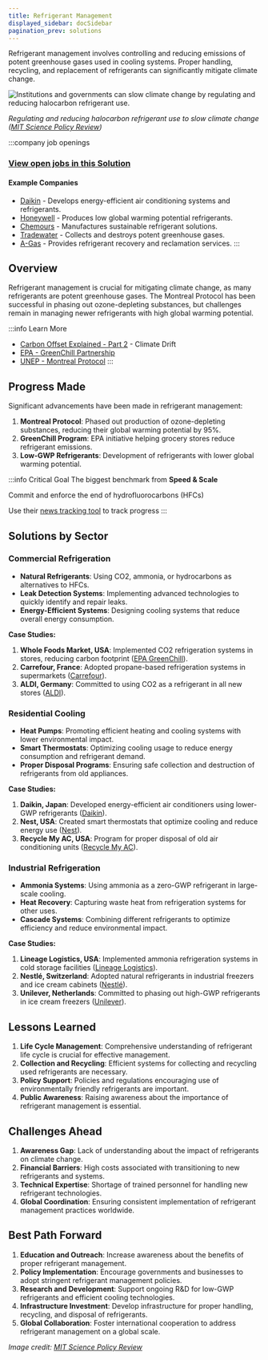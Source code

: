 ```yaml
---
title: Refrigerant Management
displayed_sidebar: docSidebar
pagination_prev: solutions
---
```


Refrigerant management involves controlling and reducing emissions of potent greenhouse gases used in cooling systems. Proper handling, recycling, and replacement of refrigerants can significantly mitigate climate change.

![Institutions and governments can slow climate change by regulating and reducing halocarbon refrigerant use.](/../static/img/refrigerant-management.png)

*Regulating and reducing halocarbon refrigerant use to slow climate change ([MIT Science Policy Review](https://sciencepolicyreview.org/2020/08/institutions-and-governments-can-slow-climate-change-by-regulating-and-reducing-halocarbon-refrigerant-use/))*

:::company job openings
### [View open jobs in this Solution](https://climatebase.org/jobs?l=&q=&drawdown_solutions=Refrigerant+Management)
#### Example Companies
- [Daikin](https://www.daikin.com) - Develops energy-efficient air conditioning systems and refrigerants.
- [Honeywell](https://www.honeywell.com) - Produces low global warming potential refrigerants.
- [Chemours](https://www.chemours.com) - Manufactures sustainable refrigerant solutions.
- [Tradewater](https://www.tradewater.us) - Collects and destroys potent greenhouse gases.
- [A-Gas](https://www.agas.com) - Provides refrigerant recovery and reclamation services.
:::

## Overview

Refrigerant management is crucial for mitigating climate change, as many refrigerants are potent greenhouse gases. The Montreal Protocol has been successful in phasing out ozone-depleting substances, but challenges remain in managing newer refrigerants with high global warming potential.

:::info Learn More
- [Carbon Offset Explained - Part 2](https://climatedrift.substack.com/p/carbon-offset-explained-part-2) - Climate Drift
- [EPA - GreenChill Partnership](https://www.epa.gov/greenchill)
- [UNEP - Montreal Protocol](https://www.unep.org/ozonaction/who-we-are/about-montreal-protocol)
:::

## Progress Made

Significant advancements have been made in refrigerant management:

1. **Montreal Protocol**: Phased out production of ozone-depleting substances, reducing their global warming potential by 95%.
2. **GreenChill Program**: EPA initiative helping grocery stores reduce refrigerant emissions.
3. **Low-GWP Refrigerants**: Development of refrigerants with lower global warming potential.

:::info Critical Goal
The biggest benchmark from **Speed & Scale**

Commit and enforce the end of hydrofluorocarbons (HFCs)

Use their [news tracking tool](https://speedandscale.com/okrs/7-0-win-politics-and-policy/7-6-refrigerants/) to track progress
:::

## Solutions by Sector

### Commercial Refrigeration
- **Natural Refrigerants**: Using CO2, ammonia, or hydrocarbons as alternatives to HFCs.
- **Leak Detection Systems**: Implementing advanced technologies to quickly identify and repair leaks.
- **Energy-Efficient Systems**: Designing cooling systems that reduce overall energy consumption.

**Case Studies:**
1. **Whole Foods Market, USA**: Implemented CO2 refrigeration systems in stores, reducing carbon footprint ([EPA GreenChill](https://www.epa.gov/greenchill)).
2. **Carrefour, France**: Adopted propane-based refrigeration systems in supermarkets ([Carrefour](https://www.carrefour.com/)).
3. **ALDI, Germany**: Committed to using CO2 as a refrigerant in all new stores ([ALDI](https://www.aldi.com/)).

### Residential Cooling
- **Heat Pumps**: Promoting efficient heating and cooling systems with lower environmental impact.
- **Smart Thermostats**: Optimizing cooling usage to reduce energy consumption and refrigerant demand.
- **Proper Disposal Programs**: Ensuring safe collection and destruction of refrigerants from old appliances.

**Case Studies:**
1. **Daikin, Japan**: Developed energy-efficient air conditioners using lower-GWP refrigerants ([Daikin](https://www.daikin.com)).
2. **Nest, USA**: Created smart thermostats that optimize cooling and reduce energy use ([Nest](https://store.google.com/category/connected_home)).
3. **Recycle My AC, USA**: Program for proper disposal of old air conditioning units ([Recycle My AC](https://www.recyclemyac.org/)).

### Industrial Refrigeration
- **Ammonia Systems**: Using ammonia as a zero-GWP refrigerant in large-scale cooling.
- **Heat Recovery**: Capturing waste heat from refrigeration systems for other uses.
- **Cascade Systems**: Combining different refrigerants to optimize efficiency and reduce environmental impact.

**Case Studies:**
1. **Lineage Logistics, USA**: Implemented ammonia refrigeration systems in cold storage facilities ([Lineage Logistics](https://www.lineagelogistics.com/)).
2. **Nestlé, Switzerland**: Adopted natural refrigerants in industrial freezers and ice cream cabinets ([Nestlé](https://www.nestle.com/)).
3. **Unilever, Netherlands**: Committed to phasing out high-GWP refrigerants in ice cream freezers ([Unilever](https://www.unilever.com/)).

## Lessons Learned

1. **Life Cycle Management**: Comprehensive understanding of refrigerant life cycle is crucial for effective management.
2. **Collection and Recycling**: Efficient systems for collecting and recycling used refrigerants are necessary.
3. **Policy Support**: Policies and regulations encouraging use of environmentally friendly refrigerants are important.
4. **Public Awareness**: Raising awareness about the importance of refrigerant management is essential.

## Challenges Ahead

1. **Awareness Gap**: Lack of understanding about the impact of refrigerants on climate change.
2. **Financial Barriers**: High costs associated with transitioning to new refrigerants and systems.
3. **Technical Expertise**: Shortage of trained personnel for handling new refrigerant technologies.
4. **Global Coordination**: Ensuring consistent implementation of refrigerant management practices worldwide.

## Best Path Forward

1. **Education and Outreach**: Increase awareness about the benefits of proper refrigerant management.
2. **Policy Implementation**: Encourage governments and businesses to adopt stringent refrigerant management policies.
3. **Research and Development**: Support ongoing R&D for low-GWP refrigerants and efficient cooling technologies.
4. **Infrastructure Investment**: Develop infrastructure for proper handling, recycling, and disposal of refrigerants.
5. **Global Collaboration**: Foster international cooperation to address refrigerant management on a global scale.

*Image credit: [MIT Science Policy Review](https://sciencepolicyreview.org/2020/08/institutions-and-governments-can-slow-climate-change-by-regulating-and-reducing-halocarbon-refrigerant-use/)*
